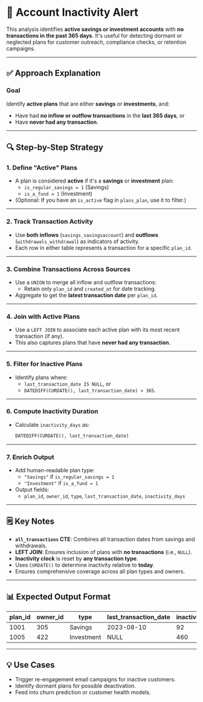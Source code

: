# 🛑 Account Inactivity Alert

This analysis identifies **active savings or investment accounts** with **no transactions in the past 365 days**. It's useful for detecting dormant or neglected plans for customer outreach, compliance checks, or retention campaigns.

---

## ✅ Approach Explanation

### Goal

Identify **active plans** that are either **savings** or **investments**, and:

- Have had **no inflow or outflow transactions** in the **last 365 days**, or
- Have **never had any transaction**.

---

## 🔍 Step-by-Step Strategy

### 1. Define "Active" Plans

- A plan is considered **active** if it's a **savings** or **investment** plan:
  - `is_regular_savings = 1` (Savings)
  - `is_a_fund = 1` (Investment)
- (Optional: If you have an `is_active` flag in `plans_plan`, use it to filter.)

---

### 2. Track Transaction Activity

- Use **both inflows** (`savings_savingsaccount`) and **outflows** (`withdrawals_withdrawal`) as indicators of activity.
- Each row in either table represents a transaction for a specific `plan_id`.

---

### 3. Combine Transactions Across Sources

- Use a `UNION` to merge all inflow and outflow transactions:
  - Retain only `plan_id` and `created_at` for date tracking.
- Aggregate to get the **latest transaction date** per `plan_id`.

---

### 4. Join with Active Plans

- Use a `LEFT JOIN` to associate each active plan with its most recent transaction (if any).
- This also captures plans that have **never had any transaction**.

---

### 5. Filter for Inactive Plans

- Identify plans where:
  - `last_transaction_date IS NULL`, or
  - `DATEDIFF(CURDATE(), last_transaction_date) > 365`.

---

### 6. Compute Inactivity Duration

- Calculate `inactivity_days` as:
  ```sql
  DATEDIFF(CURDATE(), last_transaction_date)
  ```

---

### 7. Enrich Output

- Add human-readable plan type:
  - `"Savings"` if `is_regular_savings = 1`
  - `"Investment"` if `is_a_fund = 1`
- Output fields:
  - `plan_id`, `owner_id`, `type`, `last_transaction_date`, `inactivity_days`

---

## 🗒️ Key Notes

- **`all_transactions` CTE**: Combines all transaction dates from savings and withdrawals.
- **LEFT JOIN**: Ensures inclusion of plans with **no transactions** (i.e., `NULL`).
- **Inactivity clock** is reset by **any transaction type**.
- Uses `CURDATE()` to determine inactivity relative to **today**.
- Ensures comprehensive coverage across all plan types and owners.

---

## 📊 Expected Output Format

| plan_id | owner_id | type       | last_transaction_date | inactivity_days |
|---------|----------|------------|------------------------|------------------|
| 1001    | 305      | Savings    | 2023-08-10             | 92               |
| 1005    | 422      | Investment | NULL                   | 460              |

---

## 💡 Use Cases

- Trigger re-engagement email campaigns for inactive customers.
- Identify dormant plans for possible deactivation.
- Feed into churn prediction or customer health models.